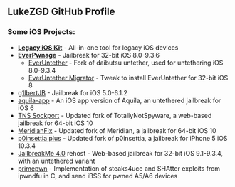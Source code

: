 ## LukeZGD GitHub Profile

### Some iOS Projects:
- [**Legacy iOS Kit**](https://github.com/LukeZGD/Legacy-iOS-Kit) - All-in-one tool for legacy iOS devices
- [**EverPwnage**](https://github.com/LukeZGD/EverPwnage) - Jailbreak for 32-bit iOS 8.0-9.3.6
    - [EverUntether](https://github.com/LukeZGD/daibutsu) - Fork of daibutsu untether, used for untethering iOS 8.0-9.3.4
    - [EverUntether Migrator](https://github.com/LukeZGD/everuntether-migrator) - Tweak to install EverUntether for 32-bit iOS 8
- [g1lbertJB](https://github.com/g1lbertJB/g1lbertJB) - Jailbreak for iOS 5.0-6.1.2
- [aquila-app](https://github.com/LukeZGD/aquila-app) - An iOS app version of Aquila, an untethered jailbreak for iOS 6
- [TNS Sockport](https://github.com/LukeZGD/tns-sockport) - Updated fork of TotallyNotSpyware, a web-based jailbreak for 64-bit iOS 10
- [MeridianFix](https://github.com/LukeZGD/MeridianFix) - Updated fork of Meridian, a jailbreak for 64-bit iOS 10
- [p0insettia plus](https://github.com/LukeZGD/p0insettia-plus) - Updated fork of p0insettia, a jailbreak for iPhone 5 iOS 10.3.4
- [JailbreakMe 4.0](https://github.com/LukeZGD/jbme4) rehost - Web-based jailbreak for 32-bit iOS 9.1-9.3.4, with an untethered variant
- [primepwn](https://github.com/LukeZGD/primepwn) - Implementation of steaks4uce and SHAtter exploits from ipwndfu in C, and send iBSS for pwned A5/A6 devices

